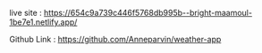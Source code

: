 live site : https://654c9a739c446f5768db995b--bright-maamoul-1be7e1.netlify.app/

Github Link : https://github.com/Anneparvin/weather-app